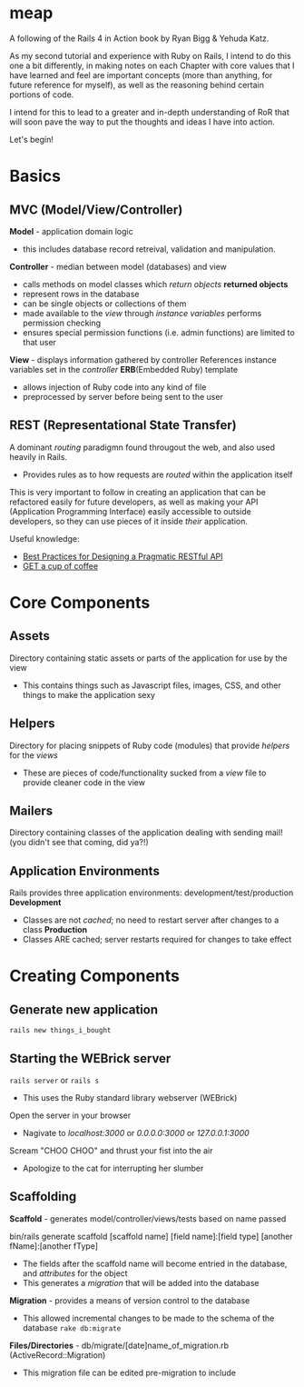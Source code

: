 meap
====

A following of the Rails 4 in Action book by Ryan Bigg &amp; Yehuda Katz.

As my second tutorial and experience with Ruby on Rails, I intend to do this
one a bit differently, in making notes on each Chapter with core values that I 
have learned and feel are important concepts (more than anything, for future 
reference for myself), as well as the reasoning behind certain portions of code.

I intend for this to lead to a greater and in-depth understanding of RoR that 
will soon pave the way to put the thoughts and ideas I have into action.

Let's begin!

Basics
====

MVC (Model/View/Controller)
---
**Model** - application domain logic
- this includes database record retreival, validation and manipulation.

**Controller** - median between model (databases) and view
- calls methods on model classes which *return objects*
**returned objects**
- represent rows in the database
- can be single objects or collections of them
- made available to the *view* through *instance variables* 
performs permission checking
- ensures special permission functions (i.e. admin functions) are limited to that user

**View** - displays information gathered by controller
References instance variables set in the *controller*
**ERB**(Embedded Ruby) template
- allows injection of Ruby code into any kind of file
- preprocessed by server before being sent to the user

REST (Representational State Transfer)
---
A dominant *routing* paradigmn found througout the web, and also used heavily in Rails.
- Provides rules as to how requests are *routed* within the application itself

This is very important to follow in creating an application that can be refactored easily for future developers, as
well as making your API (Application Programming Interface) easily accessible to outside developers, so they can use
pieces of it inside *their* application.

Useful knowledge:
- [Best Practices for Designing a Pragmatic RESTful API](http://www.vinaysahni.com/best-practices-for-a-pragmatic-restful-api)
- [GET a cup of coffee](http://www.infoq.com/articles/webber-rest-workflow)

Core Components
====

Assets
---
Directory containing static assets or parts of the application for use by the view
- This contains things such as Javascript files, images, CSS, and other things to make the application sexy

Helpers
---
Directory for placing snippets of Ruby code (modules) that provide *helpers* for the *views*
- These are pieces of code/functionality sucked from a *view* file to provide cleaner code in the view

Mailers
---
Directory containing classes of the application dealing with sending mail! (you didn't see that coming, did ya?!)

Application Environments
------------------------
Rails provides three application environments: development/test/production
**Development**
- Classes are not *cached*; no need to restart server after changes to a class
**Production**
- Classes ARE cached; server restarts required for changes to take effect

Creating Components
====

Generate new application
------------------------
`rails new things_i_bought`

Starting the WEBrick server
----------------------------
`rails server` or `rails s`
- This uses the Ruby standard library webserver (WEBrick)

Open the server in your browser
- Nagivate to *localhost:3000* or *0.0.0.0:3000* or *127.0.0.1:3000*

Scream "CHOO CHOO" and thrust your fist into the air
- Apologize to the cat for interrupting her slumber

Scaffolding
-----------
**Scaffold** - generates model/controller/views/tests based on name passed

bin/rails generate scaffold [scaffold name] [field name]:[field type] [another fName]:[another fType]
- The fields after the scaffold name will become entried in the database, and *attributes* for the object
- This generates a *migration* that will be added into the database

**Migration** - provides a means of version control to the database
- This allowed incremental changes to be made to the schema of the database
`rake db:migrate`

**Files/Directories** - db/migrate/[date]name_of_migration.rb (ActiveRecord::Migration)
- This migration file can be edited pre-migration to include

